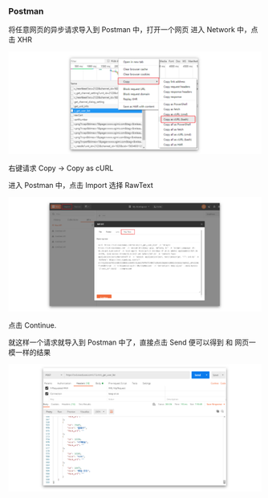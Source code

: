 ### Postman 

将任意网页的异步请求导入到 Postman 中，打开一个网页 进入 Network 中，点击 XHR

![image-20200721125714242](../.vuepress/public/image-20200721125714242.png)

右键请求 Copy -> Copy as cURL



进入 Postman 中，点击 Import 选择 RawText

![image-20200721130041619](../.vuepress/public/image-20200721130041619.png)

点击 Continue.



就这样一个请求就导入到 Postman 中了，直接点击 Send 便可以得到 和 网页一模一样的结果

![image-20200721130258796](../.vuepress/public/image-20200721130258796.png)